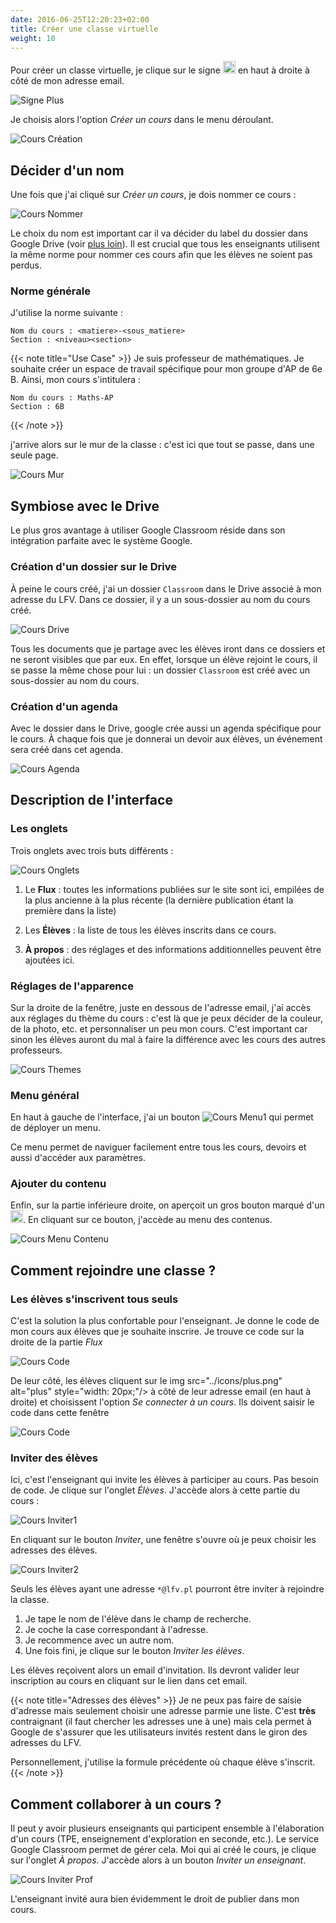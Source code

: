 ```yaml
---
date: 2016-06-25T12:20:23+02:00
title: Créer une classe virtuelle
weight: 10
---
```

 Pour créer un classe virtuelle, je clique sur le signe <img src="../icons/plus.png" alt="plus" style="width: 20px;"/> en haut à droite à côté de mon adresse email.

 ![Signe Plus](../images/classroomdoc_plus.png)

 Je choisis alors l'option *Créer un cours* dans le menu déroulant.

 ![Cours Création](../images/classroomdoc_cours_creation.png)


## Décider d'un nom

Une fois que j'ai cliqué sur *Créer un cours*, je dois nommer ce cours :

![Cours Nommer](../images/classroomdoc_cours_nommer.png)

Le choix du nom est important car il va décider du label du dossier dans Google Drive (voir [plus loin](#nom_dossier)). Il est crucial que tous les enseignants utilisent la même norme pour nommer ces cours afin que les élèves ne soient pas perdus.

### Norme générale

J'utilise la norme suivante :

```
Nom du cours : <matiere>-<sous_matiere>
Section : <niveau><section>
```
{{< note title="Use Case" >}}
Je suis professeur de mathématiques. Je souhaite créer un espace de travail spécifique pour mon groupe d'AP de 6e B. Ainsi, mon cours s'intitulera :

```
Nom du cours : Maths-AP
Section : 6B
```
{{< /note >}}

j'arrive alors sur le mur de la classe : c'est ici que tout se passe, dans une seule page.

![Cours Mur](../images/classroomdoc_cours_premiere.png)

## Symbiose avec le Drive

Le plus gros avantage à utiliser Google Classroom réside dans son intégration parfaite avec le système Google.

### Création d'un dossier sur le Drive<a name="nom_dossier"></a>

À peine le cours créé, j'ai un dossier `Classroom` dans le Drive associé à mon adresse du LFV. Dans ce dossier, il y a un sous-dossier au nom du cours créé.

![Cours Drive](../images/classroomdoc_cours_drive.png)

Tous les documents que je partage avec les élèves iront dans ce dossiers et ne seront visibles que par eux. En effet, lorsque un élève rejoint le cours, il se passe la même chose pour lui : un dossier `Classroom` est créé avec un sous-dossier au nom du cours.

### Création d'un agenda

Avec le dossier dans le Drive, google crée aussi un agenda spécifique pour le cours. À chaque fois que je donnerai un devoir aux élèves, un événement sera créé dans cet agenda.

![Cours Agenda](../images/classroomdoc_cours_agenda.png)

## Description de l'interface

### Les onglets

Trois onglets avec trois buts différents :

![Cours Onglets](../images/classroomdoc_cours_onglets.png)

1. Le **Flux** : toutes les informations publiées sur le site sont ici, empilées de la plus ancienne à la plus récente (la dernière publication étant la première dans la liste)

2. Les **Élèves** : la liste de tous les élèves inscrits dans ce cours.

3. **À propos** : des réglages et des informations additionnelles peuvent être ajoutées ici.

### Réglages de l'apparence

Sur la droite de la fenêtre, juste en dessous de l'adresse email, j'ai accès aux réglages du thème du cours : c'est là que je peux décider de la couleur, de la photo, etc. et personnaliser un peu mon cours. C'est important car sinon les élèves auront du mal à faire la différence avec les cours des autres professeurs.

![Cours Themes](../images/classroomdoc_cours_theme.png)

### Menu général

En haut à gauche de l'interface, j'ai un bouton ![Cours Menu1](../images/classroomdoc_cours_menu1.png) qui permet de déployer un menu.

<!---
![Cours Menu1](../images/classroomdoc_cours_menu2.png)
-->

Ce menu permet de naviguer facilement entre tous les cours, devoirs et aussi d'accéder aux paramètres.

### Ajouter du contenu

Enfin, sur la partie inférieure droite, on aperçoit un gros bouton marqué d'un <img src="../icons/plus.png" alt="plus" style="width: 20px;"/>. En cliquant sur ce bouton, j'accède au menu des contenus.

![Cours Menu Contenu](../images/classroomdoc_cours_ajouter_contenu.png)


## Comment rejoindre une classe ?

### Les élèves s'inscrivent tous seuls

C'est la solution la plus confortable pour l'enseignant. Je donne le code de mon cours aux élèves que je souhaite inscrire. Je trouve ce code sur la droite de la partie *Flux*

![Cours Code](../images/classroomdoc_cours_code.png)

De leur côté, les élèves cliquent sur le img src="../icons/plus.png" alt="plus" style="width: 20px;"/> à côté de leur adresse email (en haut à droite) et choisissent l'option *Se connecter à un cours*. Ils doivent saisir le code dans cette fenêtre

![Cours Code](../images/classroomdoc_cours_rejoindre.png)

### Inviter des élèves

Ici, c'est l'enseignant qui invite les élèves à participer au cours. Pas besoin de code. Je clique sur l'onglet *Élèves*. J'accède alors à cette partie du cours :

![Cours Inviter1](../images/classroomdoc_cours_inviter1.png)

En cliquant sur le bouton *Inviter*, une fenêtre s'ouvre où je peux choisir les adresses des élèves.

![Cours Inviter2](../images/classroomdoc_cours_inviter2.png)

Seuls les élèves ayant une adresse `*@lfv.pl` pourront être inviter à rejoindre la classe.

1. Je tape le nom de l'élève dans le champ de recherche.
2. Je coche la case correspondant à l'adresse.
3. Je recommence avec un autre nom.
4. Une fois fini, je clique sur le bouton *Inviter les élèves*.

Les élèves reçoivent alors un email d'invitation. Ils devront valider leur inscription au cours en cliquant sur le lien dans cet email.

{{< note title="Adresses des élèves" >}}
Je ne peux pas faire de saisie d'adresse mais seulement choisir une adresse parmie une liste. C'est **très** contraignant (il faut chercher les adresses une à une) mais cela permet à Google de s'assurer que les utilisateurs invités restent dans le giron des adresses du LFV.

Personnellement, j'utilise la formule précédente où chaque élève s'inscrit.
{{< /note >}}

## Comment collaborer à un cours ?

Il peut y avoir plusieurs enseignants qui participent ensemble à l'élaboration d'un cours (TPE, enseignement d'exploration en seconde, etc.). Le service Google Classroom permet de gérer cela. Moi qui ai créé le cours, je clique sur l'onglet *À propos*. J'accède alors à un bouton *Inviter un enseignant*.

![Cours Inviter Prof](../images/classroomdoc_cours_inviter_prof.png)

L'enseignant invité aura bien évidemment le droit de publier dans mon cours.
